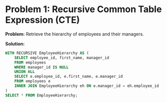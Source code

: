 # Problem 1: Recursive Common Table Expression (CTE)

**Problem:** Retrieve the hierarchy of employees and their managers.

**Solution:**
```sql
WITH RECURSIVE EmployeeHierarchy AS (
    SELECT employee_id, first_name, manager_id
    FROM employees
    WHERE manager_id IS NULL
    UNION ALL
    SELECT e.employee_id, e.first_name, e.manager_id
    FROM employees e
    INNER JOIN EmployeeHierarchy eh ON e.manager_id = eh.employee_id
)
SELECT * FROM EmployeeHierarchy;
